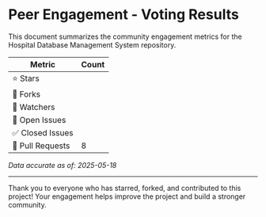 # Peer Engagement - Voting Results

This document summarizes the community engagement metrics for the Hospital Database Management System repository.

| Metric          | Count      |
|-----------------|------------|
| ⭐ Stars        |            |
| 🍴 Forks        |            |
| 👀 Watchers     |            |
| 🐞 Open Issues  |            |
| ✅ Closed Issues|            |
| 🔀 Pull Requests| 8          |

*Data accurate as of: 2025-05-18*

---

Thank you to everyone who has starred, forked, and contributed to this project! Your engagement helps improve the project and build a stronger community.
